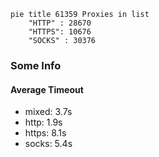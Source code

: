 
```mermaid
pie title 61359 Proxies in list
    "HTTP" : 28670
    "HTTPS": 10676
    "SOCKS" : 30376
```

### Some Info
#### Average Timeout

- mixed: 3.7s
- http: 1.9s
- https: 8.1s
- socks: 5.4s